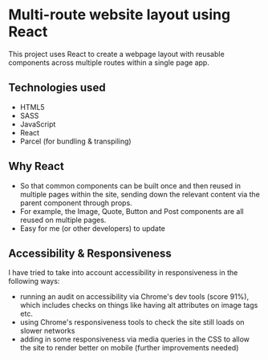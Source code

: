 # Multi-route website layout using React

This project uses React to create a webpage layout with reusable components across multiple routes within a single page app.

## Technologies used
* HTML5
* SASS
* JavaScript
* React
* Parcel (for bundling & transpiling)

## Why React
* So that common components can be built once and then reused in multiple pages within the site, sending down the relevant content via the parent component through props.
* For example, the Image, Quote, Button and Post components are all reused on multiple pages.
* Easy for me (or other developers) to update

## Accessibility & Responsiveness
I have tried to take into account accessibility in responsiveness in the following ways:
* running an audit on accessibility via Chrome's dev tools (score 91%), which includes checks on things like having alt attributes on image tags etc.
* using Chrome's responsiveness tools to check the site still loads on slower networks
* adding in some responsiveness via media queries in the CSS to allow the site to render better on mobile (further improvements needed)
